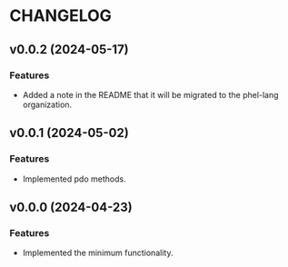 # CHANGELOG

## v0.0.2 (2024-05-17)

### Features

 * Added a note in the README that it will be migrated to the phel-lang organization.

## v0.0.1 (2024-05-02)

### Features

 * Implemented pdo methods.

## v0.0.0 (2024-04-23)

### Features

 * Implemented the minimum functionality.



